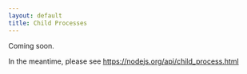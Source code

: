 ```yaml
---
layout: default
title: Child Processes
---
```


Coming soon.

In the meantime, please see https://nodejs.org/api/child_process.html
